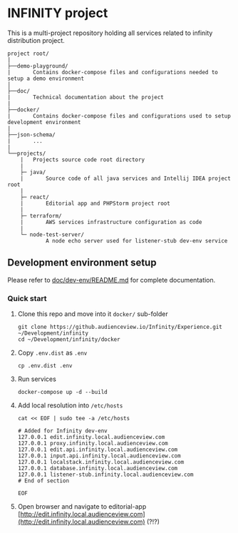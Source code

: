# INFINITY project

This is a multi-project repository holding all services related to infinity distribution project.

```
project root/
|
├──demo-playground/ 
|       Contains docker-compose files and configurations needed to setup a demo environment
│
├──doc/
|       Technical documentation about the project
|
├──docker/
|       Contains docker-compose files and configurations used to setup development environment
|
├──json-schema/
|       ...
|
└──projects/
    |   Projects source code root directory
    |
    ├─ java/
    |       Source code of all java services and Intellij IDEA project root
    |
    ├─ react/
    |       Editorial app and PHPStorm project root
    |
    ├─ terraform/
    |       AWS services infrastructure configuration as code
    |
    └─ node-test-server/
            A node echo server used for listener-stub dev-env service 
```

## Development environment setup

Please refer to [doc/dev-env/README.md](doc/dev-env/README.md) for complete documentation.

### Quick start

1) Clone this repo and move into it `docker/` sub-folder
   ```
   git clone https://github.audienceview.io/Infinity/Experience.git ~/Development/infinity
   cd ~/Development/infinity/docker
   ```
   
1) Copy `.env.dist` as `.env`
   ```
   cp .env.dist .env
   ```
   
1) Run services
   ```
   docker-compose up -d --build
   ```
   
1) Add local resolution into `/etc/hosts`
   ```
   cat << EOF | sudo tee -a /etc/hosts
   
   # Added for Infinity dev-env
   127.0.0.1 edit.infinity.local.audienceview.com
   127.0.0.1 proxy.infinity.local.audienceview.com
   127.0.0.1 edit.api.infinity.local.audienceview.com
   127.0.0.1 input.api.infinity.local.audienceview.com
   127.0.0.1 localstack.infinity.local.audienceview.com
   127.0.0.1 database.infinity.local.audienceview.com
   127.0.0.1 listener-stub.infinity.local.audienceview.com
   # End of section
   
   EOF
   ```

1) Open browser and navigate to editorial-app [http://edit.infinity.local.audienceview.com](http://edit.infinity.local.audienceview.com) (?!?)





